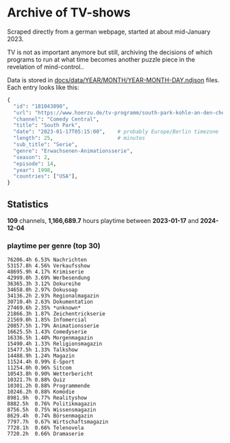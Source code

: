 # Archive of TV-shows

Scraped directly from a german webpage, started at about mid-January 2023.

TV is not as important anymore but still, archiving the decisions of which programs to run at what time
becomes another puzzle piece in the revelation of mind-control.. 

Data is stored in [docs/data/YEAR/MONTH/YEAR-MONTH-DAY.ndjson](docs/data/) files. 
Each entry looks like this:

```python
{
  "id": "181043890", 
  "url": "https://www.hoerzu.de/tv-programm/south-park-kohle-an-den-chefkoch/bid_181043890/", 
  "channel": "Comedy Central", 
  "title": "South Park", 
  "date": "2023-01-17T05:15:00",    # probably Europe/Berlin timezone 
  "length": 25,                     # minutes 
  "sub_title": "Serie", 
  "genre": "Erwachsenen-Animationsserie", 
  "season": 2, 
  "episode": 14, 
  "year": 1998, 
  "countries": ["USA"],
}
```

## Statistics

**109** channels, **1,166,689.7** hours playtime between **2023-01-17** and **2024-12-04**


### playtime per genre (top 30)

    76206.4h 6.53% Nachrichten
    53157.8h 4.56% Verkaufsshow
    48695.9h 4.17% Krimiserie
    42999.0h 3.69% Werbesendung
    36365.3h 3.12% Dokureihe
    34658.0h 2.97% Dokusoap
    34136.2h 2.93% Regionalmagazin
    30710.4h 2.63% Dokumentation
    27469.6h 2.35% *unknown*
    21866.3h 1.87% Zeichentrickserie
    21569.0h 1.85% Infomercial
    20857.5h 1.79% Animationsserie
    16625.5h 1.43% Comedyserie
    16336.5h 1.40% Morgenmagazin
    15490.4h 1.33% Religionsmagazin
    15477.5h 1.33% Talkshow
    14488.9h 1.24% Magazin
    11524.4h 0.99% E-Sport
    11254.0h 0.96% Sitcom
    10543.8h 0.90% Wetterbericht
    10321.7h 0.88% Quiz
    10301.2h 0.88% Programmende
    10246.2h 0.88% Komödie
    8981.9h  0.77% Realityshow
    8882.5h  0.76% Politikmagazin
    8756.5h  0.75% Wissensmagazin
    8629.4h  0.74% Börsenmagazin
    7797.7h  0.67% Wirtschaftsmagazin
    7728.1h  0.66% Telenovela
    7720.2h  0.66% Dramaserie
